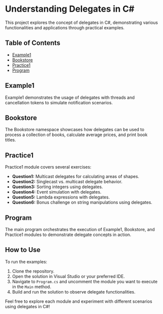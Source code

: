 # Understanding Delegates in C#

This project explores the concept of delegates in C#, demonstrating various functionalities and applications through practical examples.

## Table of Contents

- [Example1](#example1)
- [Bookstore](#bookstore)
- [Practice1](#practice1)
- [Program](#program)

## Example1

Example1 demonstrates the usage of delegates with threads and cancellation tokens to simulate notification scenarios.

## Bookstore

The Bookstore namespace showcases how delegates can be used to process a collection of books, calculate average prices, and print book titles.

## Practice1

Practice1 module covers several exercises:
- **Question1:** Multicast delegates for calculating areas of shapes.
- **Question2:** Singlecast vs. multicast delegate behavior.
- **Question3:** Sorting integers using delegates.
- **Question4:** Event simulation with delegates.
- **Question5:** Lambda expressions with delegates.
- **Question6:** Bonus challenge on string manipulations using delegates.

## Program

The main program orchestrates the execution of Example1, Bookstore, and Practice1 modules to demonstrate delegate concepts in action.

## How to Use

To run the examples:
1. Clone the repository.
2. Open the solution in Visual Studio or your preferred IDE.
3. Navigate to `Program.cs` and uncomment the module you want to execute in the `Main` method.
4. Build and run the solution to observe delegate functionalities.

Feel free to explore each module and experiment with different scenarios using delegates in C#!
